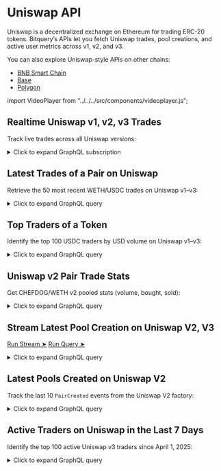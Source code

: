 # Uniswap API

Uniswap is a decentralized exchange on Ethereum for trading ERC-20 tokens. Bitquery’s APIs let you fetch Uniswap trades, pool creations, and active user metrics across v1, v2, and v3.

You can also explore Uniswap-style APIs on other chains:

- [BNB Smart Chain](https://docs.bitquery.io/docs/examples/BSC/bsc-uniswap-api/)
- [Base](https://docs.bitquery.io/docs/examples/Base/base-uniswap-api/)
- [Polygon](https://docs.bitquery.io/docs/examples/Matic/matic-uniswap-api/)

import VideoPlayer from "../../../src/components/videoplayer.js";

<Head>
  <meta name="title" content="Uniswap API - Ethereum On-Chain Token & Trade Data" />
  <meta name="description" content="Access real-time on-chain data for Uniswap tokens using the Bitquery-powered Uniswap API. Track trades, liquidity, token prices, and more on Ethereum." />
  <meta name="keywords" content="Uniswap API,Uniswap token data,Ethereum API,Uniswap on-chain data,Uniswap DEX API,Ethereum tokens,Bitquery API,crypto trading API,Uniswap blockchain data,token analytics API,DeFi analytics,Ethereum memecoins,Uniswap liquidity data" />
  <meta name="robots" content="index, follow" />
  <meta httpEquiv="Content-Type" content="text/html; charset=utf-8" />
  <meta name="language" content="English" />

  <meta property="og:type" content="website" />
  <meta property="og:title" content="Uniswap API - Ethereum On-Chain Token & Trade Data" />
  <meta property="og:description" content="Explore token analytics and real-time data from Uniswap projects on Ethereum with the Bitquery API." />

  <meta property="twitter:card" content="summary_large_image" />
  <meta property="twitter:title" content="Uniswap API - Token & Trade Data on Ethereum" />
  <meta property="twitter:description" content="Monitor token trades, prices, and liquidity for Uniswap tokens using Bitquery's on-chain API." />
</Head>

## Realtime Uniswap v1, v2, v3 Trades

Track live trades across all Uniswap versions:

<details>
  <summary>Click to expand GraphQL subscription</summary>

```graphql
subscription {
  EVM(network: eth) {
    DEXTrades(
      where: {
        Trade: {
          Dex: {
            ProtocolName: { in: ["uniswap_v3", "uniswap_v2", "uniswap_v1"] }
          }
        }
      }
    ) {
      Block {
        Number
        Time
      }
      Transaction {
        From
        To
        Hash
      }
      Trade {
        Dex {
          Delegated
          DelegatedTo
          OwnerAddress
          Pair {
            Decimals
            Name
            SmartContract
          }
          ProtocolFamily
          ProtocolName
          ProtocolVersion
          SmartContract
        }
        Buy {
          Amount
          Buyer
          Currency {
            Name
            Symbol
            SmartContract
          }
          Seller
          Price
        }
        Sell {
          Amount
          Buyer
          Currency {
            Name
            SmartContract
            Symbol
          }
          Seller
          Price
        }
      }
    }
  }
}
```

</details>

## Latest Trades of a Pair on Uniswap

Retrieve the 50 most recent WETH/USDC trades on Uniswap v1–v3:

<details>
  <summary>Click to expand GraphQL query</summary>

```graphql
query LatestTrades {
  EVM(network: eth) {
    DEXTradeByTokens(
      orderBy: { descending: Block_Time }
      limit: { count: 50 }
      where: {
        Trade: {
          Side: {
            Amount: { gt: "0" }
            Currency: {
              SmartContract: {
                is: "0xa0b86991c6218b36c1d19d4a2e9eb0ce3606eb48"
              }
            }
          }
          Currency: {
            SmartContract: { is: "0xc02aaa39b223fe8d0a0e5c4f27ead9083c756cc2" }
          }
          Dex: {
            ProtocolName: { in: ["uniswap_v3", "uniswap_v2", "uniswap_v1"] }
          }
        }
      }
    ) {
      Block {
        allTime: Time
      }
      Trade {
        Dex {
          OwnerAddress
          ProtocolFamily
          ProtocolName
        }
        Currency {
          Symbol
          SmartContract
          Name
        }
        Price
        AmountInUSD
        Amount
        Side {
          Type
          Currency {
            Symbol
            SmartContract
            Name
          }
          AmountInUSD
          Amount
        }
      }
    }
  }
}
```

</details>

## Top Traders of a Token

Identify the top 100 USDC traders by USD volume on Uniswap v1–v3:

<details>
  <summary>Click to expand GraphQL query</summary>

```graphql
query topTraders {
  EVM(network: eth) {
    DEXTradeByTokens(
      orderBy: { descendingByField: "volumeUsd" }
      limit: { count: 100 }
      where: {
        Trade: {
          Currency: {
            SmartContract: { is: "0xa0b86991c6218b36c1d19d4a2e9eb0ce3606eb48" }
          }
          Dex: {
            ProtocolName: { in: ["uniswap_v3", "uniswap_v2", "uniswap_v1"] }
          }
        }
      }
    ) {
      Trade {
        Buyer
      }
      bought: sum(
        of: Trade_Amount
        if: { Trade: { Side: { Type: { is: buy } } } }
      )
      sold: sum(
        of: Trade_Amount
        if: { Trade: { Side: { Type: { is: sell } } } }
      )
      volume: sum(of: Trade_Amount)
      volumeUsd: sum(of: Trade_Side_AmountInUSD)
    }
  }
}
```

</details>

## Uniswap v2 Pair Trade Stats

Get CHEFDOG/WETH v2 pooled stats (volume, bought, sold):

<details>
  <summary>Click to expand GraphQL query</summary>

```graphql
query pairTopTraders {
  EVM(network: eth, dataset: combined) {
    DEXTradeByTokens(
      orderBy: { descendingByField: "volumeUsd" }
      limit: { count: 100 }
      where: {
        Trade: {
          Dex: {
            Pair: {
              SmartContract: {
                is: "0x4ba1970f8d2dda96ebfbc466943fb0dfaab18c75"
              }
            }
          }
        }
      }
    ) {
      Trade {
        Dex {
          OwnerAddress
          ProtocolFamily
          ProtocolName
        }
      }
      bought: sum(
        of: Trade_Amount
        if: { Trade: { Side: { Type: { is: buy } } } }
      )
      sold: sum(
        of: Trade_Amount
        if: { Trade: { Side: { Type: { is: sell } } } }
      )
      volume: sum(of: Trade_Amount)
      volumeUsd: sum(of: Trade_Side_AmountInUSD)
    }
  }
}
```

</details>

## Stream Latest Pool Creation on Uniswap V2, V3

[Run Stream ➤](https://ide.bitquery.io/stream-pool-and-pair-creation-on-ethereum#)
[Run Query ➤](https://ide.bitquery.io/query-pool-and-pair-creation-on-ethereum#)

<details>
  <summary>Click to expand GraphQL query</summary>

```graphql
subscription {
  EVM(network: eth) {
    Events(
      where: {
        Log: {
          SmartContract: {
            in: [
              "0x5C69bEe701ef814a2B6a3EDD4B1652CB9cc5aA6f"
              "0x1f98431c8ad98523631ae4a59f267346ea31f984"
            ]
          }
          Signature: { Name: { in: ["PoolCreated", "PairCreated"] } }
        }
      }
    ) {
      Log {
        SmartContract
      }
      Transaction {
        Hash
      }
      Arguments {
        Type
        Value {
          ... on EVM_ABI_Boolean_Value_Arg {
            bool
          }
          ... on EVM_ABI_Bytes_Value_Arg {
            hex
          }
          ... on EVM_ABI_BigInt_Value_Arg {
            bigInteger
          }
          ... on EVM_ABI_Address_Value_Arg {
            address
          }
          ... on EVM_ABI_String_Value_Arg {
            string
          }
          ... on EVM_ABI_Integer_Value_Arg {
            integer
          }
        }
        Name
      }
      Block {
        Time
      }
    }
  }
}
```

</details>

## Latest Pools Created on Uniswap V2

Track the last 10 `PairCreated` events from the Uniswap V2 factory:

<details>
  <summary>Click to expand GraphQL query</summary>

```graphql
{
  EVM(dataset: combined, network: eth) {
    Events(
      orderBy: { descending: Block_Number }
      limit: { count: 10 }
      where: {
        Log: {
          SmartContract: { is: "0x5C69bEe701ef814a2B6a3EDD4B1652CB9cc5aA6f" }
          Signature: { Name: { is: "PairCreated" } }
        }
      }
    ) {
      Log {
        Signature {
          Name
          Parsed
          Signature
        }
        SmartContract
      }
      Transaction {
        Hash
      }
      Block {
        Date
        Number
      }
      Arguments {
        Type
        Value {
          ... on EVM_ABI_Address_Value_Arg {
            address
          }
        }
      }
    }
  }
}
```

</details>

## Active Traders on Uniswap in the Last 7 Days

Identify the top 100 active Uniswap v3 traders since April 1, 2025:

<details>
  <summary>Click to expand GraphQL query</summary>

```graphql
query ActiveUniswapTraders {
  EVM(dataset: archive, network: eth) {
    DEXTradeByTokens(
      where: {
        Trade: {
          Dex: {
            OwnerAddress: { is: "0x1f98431c8ad98523631ae4a59f267346ea31f984" }
          }
        }
        Block: { Date: { after: "2025-04-01" } }
      }
      limit: { count: 100 }
      orderBy: { descendingByField: "tradeCount" }
    ) {
      Trader: Trade {
        Seller
      }
      tradeCount: count
      uniqueTokens: count(distinct: Trade_Currency_SmartContract)
    }
  }
}
```

</details>
